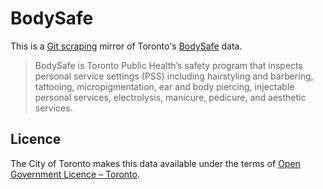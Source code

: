 # BodySafe

This is a [Git scraping](https://simonwillison.net/series/git-scraping/) mirror of Toronto's [BodySafe](https://open.toronto.ca/dataset/bodysafe/) data.

> BodySafe is Toronto Public Health’s safety program that inspects personal service settings (PSS) including hairstyling and barbering, tattooing, micropigmentation, ear and body piercing, injectable personal services, electrolysis, manicure, pedicure, and aesthetic services.

## Licence

The City of Toronto makes this data available under the terms of [Open Government Licence – Toronto](https://open.toronto.ca/open-data-license/).
